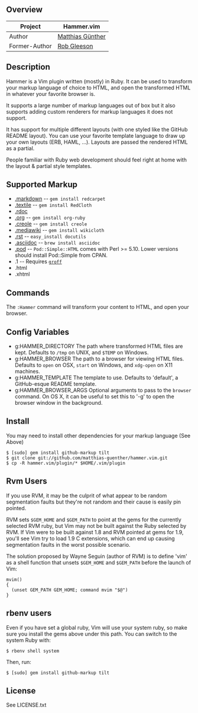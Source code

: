 ## Overview

| Project            | Hammer.vim
|------------------- |--------------------------------------------------
| Author             | [Matthias Günther](http://wikimatze.de "Matthias Günther")
| Former-Author      | [Rob Gleeson](https://github.com/robgleeson "Rob Gleeson")


## Description

Hammer is a Vim plugin written (mostly) in Ruby.  It can be used to transform your markup language of choice to HTML,
and open the transformed HTML in whatever your favorite browser is.

It supports a large number of markup languages out of box but it also supports adding custom renderers for markup
languages it does not support.

It has support for multiple different layouts (with one styled like the GitHub README layout). You can use your favorite
template language to draw up your own   layouts (ERB, HAML, …). Layouts are passed the rendered HTML as a partial.

People familiar with Ruby web development should feel right at home with the layout & partial style templates.


## Supported Markup
- [.markdown](http://daringfireball.net/projects/markdown/) -- `gem install redcarpet`
- [.textile](http://www.textism.com/tools/textile/) -- `gem install RedCloth`
- [.rdoc](http://rdoc.sourceforge.net/)
- [.org](http://orgmode.org/) -- `gem install org-ruby`
- [.creole](http://wikicreole.org/) -- `gem install creole`
- [.mediawiki](http://www.mediawiki.org/wiki/Help:Formatting) -- `gem install wikicloth`
- [.rst](http://docutils.sourceforge.net/rst.html) -- `easy_install docutils`
- [.asciidoc](http://www.methods.co.nz/asciidoc/) -- `brew install asciidoc`
- [.pod](http://search.cpan.org/dist/perl/pod/perlpod.pod) -- `Pod::Simple::HTML`
  comes with Perl >= 5.10. Lower versions should install Pod::Simple from CPAN.
- .1 -- Requires [`groff`](http://www.gnu.org/software/groff/)
- .html
- .xhtml


## Commands

The `:Hammer` command will transform your content to HTML, and open your
browser.


## Config Variables
- g:HAMMER\_DIRECTORY
  The path where transformed HTML files are kept.
  Defaults to `/tmp` on UNIX, and `$TEMP` on Windows.
- g:HAMMER\_BROWSER
  The path to a browser for viewing HTML files.
  Defaults to `open` on OSX, `start` on Windows, and `xdg-open` on X11 machines.
- g:HAMMER\_TEMPLATE
  The template to use.
  Defaults to 'default', a GitHub-esque README template.
- g:HAMMER\_BROWSER\_ARGS
  Optional arguments to pass to the `browser` command.  On OS X, it can be useful
  to set this to '-g' to open the browser window in the background.


## Install
You may need to install other dependencies for your markup language (See Above)

    $ [sudo] gem install github-markup tilt
    $ git clone git://github.com/matthias-guenther/hammer.vim.git
    $ cp -R hammer.vim/plugin/* $HOME/.vim/plugin


## Rvm Users

If you use RVM, it may be the culprit of what appear to be random segmentation faults but they're not random and their
cause is easily pin pointed.

RVM sets `$GEM_HOME` and `$GEM_PATH` to point at the gems for the currently selected RVM ruby, but Vim may not be built
against the Ruby selected by RVM.  If Vim were to be built against 1.8 and RVM pointed at gems for 1.9, you'll see Vim
try to load 1.9 C extensions, which can end up causing segmentation faults in the worst possible scenario.

The solution proposed by Wayne Seguin (author of RVM) is to define 'vim' as a shell function that unsets `$GEM_HOME` and
`$GEM_PATH` before the launch of Vim:


    mvim()
    {
      (unset GEM_PATH GEM_HOME; command mvim "$@")
    }
    
## rbenv users

Even if you have set a global ruby, Vim will use your system ruby, so make sure you install the gems above under this
path. You can switch to the system Ruby with:

    $ rbenv shell system
    
Then, run:

    $ [sudo] gem install github-markup tilt


## License

See LICENSE.txt

